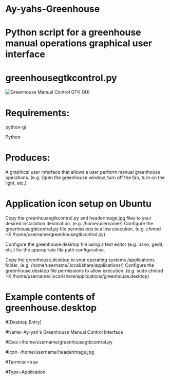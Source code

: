 # Ay-yahs-Greenhouse


# Python script for a greenhouse  manual operations graphical user interface


# greenhousegtkcontrol.py

![Greenhouse Manual Control GTK GUI](https://raw.githubusercontent.com/thegroundhogwhisperer/Ay-yahs-Greenhouse/master/Images/Greenhouse%20Manual%20Operations%20GUI.png)



# Requirements: 

python-gi

Python


# 
# Produces:


A graphical user inferface that allows a user perform manual greenhouse operations. (e.g. Open the greenhouse window, turn off the fan, turn on the light, etc.)

# Application icon setup on Ubuntu

Copy the greenhousegtkcontrol.py and headerimage.jpg files to your desired installation destination.  (e.g. /home/username/)
Configure the greenhousegtkcontrol.py file permissions to allow execution.  (e.g. chmod +X /home/username/greenhousegtkcontrol.py)

Configure the greenhouse.desktop file using a text editor (e.g. nano, gedit, etc.) for the appropirate file path configuration.

Copy the greenhouse.desktop to your operating systems /applications folder. (e.g. /home/username/.local/share/applications/)
Configure the greenhouse.desktop file permissions to allow execution.  (e.g. sudo chmod +X /home/username/.local/share/applications/greenhouse.desktop)

# Example contents of greenhouse.desktop

\#[Desktop Entry]

\#Name=Ay-yah's Greenhouse Manual Control Interface

\#Exec=/home/username/greenhousegtkcontrol.py

\#Icon=/home/username/headerimage.jpg

\#Terminal=true

\#Type=Application


